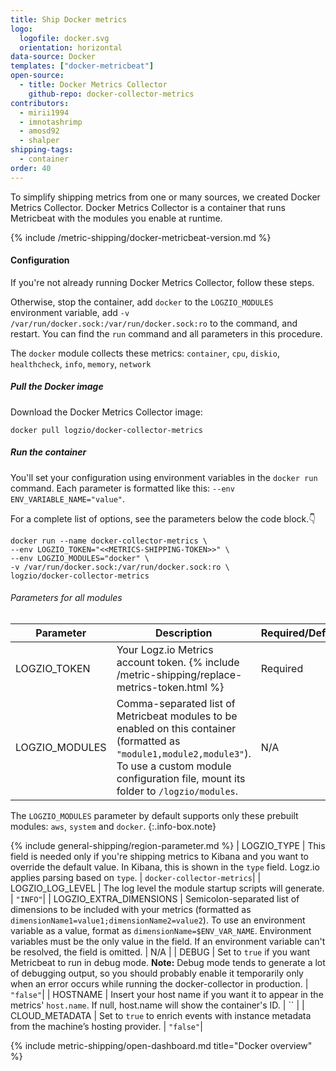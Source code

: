 ```yaml
---
title: Ship Docker metrics
logo:
  logofile: docker.svg
  orientation: horizontal
data-source: Docker
templates: ["docker-metricbeat"]
open-source:
  - title: Docker Metrics Collector
    github-repo: docker-collector-metrics
contributors:
  - mirii1994
  - imnotashrimp
  - amosd92
  - shalper
shipping-tags:
  - container
order: 40
---
```


To simplify shipping metrics from one or many sources,
we created Docker Metrics Collector.
Docker Metrics Collector is a container
that runs Metricbeat with the modules you enable at runtime.

{% include /metric-shipping/docker-metricbeat-version.md %}

#### Configuration

If you're not already running Docker Metrics Collector,
follow these steps.

Otherwise, stop the container, add
`docker`
to the `LOGZIO_MODULES` environment variable,
add `-v /var/run/docker.sock:/var/run/docker.sock:ro` to the command,
and restart.
You can find the `run` command and all parameters
in this procedure.

The `docker` module collects these metrics:
`container`,
`cpu`,
`diskio`,
`healthcheck`,
`info`,
`memory`,
`network`

<div class="tasklist">

##### Pull the Docker image

Download the Docker Metrics Collector image:

```shell
docker pull logzio/docker-collector-metrics
```

##### Run the container

You'll set your configuration using environment variables
in the `docker run` command.
Each parameter is formatted like this:
`--env ENV_VARIABLE_NAME="value"`.

For a complete list of options, see the parameters below the code block.👇

```shell
docker run --name docker-collector-metrics \
--env LOGZIO_TOKEN="<<METRICS-SHIPPING-TOKEN>>" \
--env LOGZIO_MODULES="docker" \
-v /var/run/docker.sock:/var/run/docker.sock:ro \
logzio/docker-collector-metrics
```

###### Parameters for all modules

| Parameter | Description | Required/Default|
|---|---|---|
| LOGZIO_TOKEN | Your Logz.io Metrics account token. {% include /metric-shipping/replace-metrics-token.html %} |Required|
| LOGZIO_MODULES  | Comma-separated list of Metricbeat modules to be enabled on this container (formatted as `"module1,module2,module3"`). To use a custom module configuration file, mount its folder to `/logzio/modules`. | N/A |

<!-- info-box-start:info -->
The `LOGZIO_MODULES` parameter by default supports only these prebuilt modules: `aws`, `system` and `docker`.
{:.info-box.note}
<!-- info-box-end --> 

{% include general-shipping/region-parameter.md %}
| LOGZIO_TYPE | This field is needed only if you're shipping metrics to Kibana and you want to override the default value.    In Kibana, this is shown in the `type` field. Logz.io applies parsing based on `type`. | `docker-collector-metrics`|
| LOGZIO_LOG_LEVEL | The log level the module startup scripts will generate. | `"INFO"`|
| LOGZIO_EXTRA_DIMENSIONS | Semicolon-separated list of dimensions to be included with your metrics (formatted as `dimensionName1=value1;dimensionName2=value2`).    To use an environment variable as a value, format as `dimensionName=$ENV_VAR_NAME`. Environment variables must be the only value in the field. If an environment variable can't be resolved, the field is omitted. | N/A |
| DEBUG  | Set to `true` if you want Metricbeat to run in debug mode. **Note:** Debug mode tends to generate a lot of debugging output, so you should probably enable it temporarily only when an error occurs while running the docker-collector in production.  | `"false"`|
| HOSTNAME  | Insert your host name if you want it to appear in the metrics' `host.name`. If null, host.name will show the container's ID. | `` |
| CLOUD_METADATA | Set to `true` to enrich events with instance metadata from the machine’s hosting provider. | `"false"`|



{% include metric-shipping/open-dashboard.md title="Docker overview" %}


</div>
